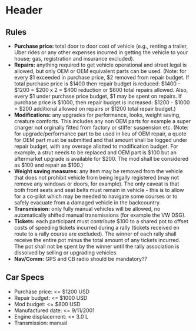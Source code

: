 <!-- TITLE: Rally Cars -->
<!-- SUBTITLE: A quick summary of Rally Cars -->

# Header

## Rules
* **Purchase price:** total door to door cost of vehicle (e.g., renting a trailer, Uber rides or any other expenses incurred in getting the vehicle to your house; gas, registration and insurance excluded).
* **Repairs:** anything required to get vehicle operational and street legal is allowed, but only OEM or OEM equivalent parts can be used. (Note: for every $1 exceeded in purchase price, $2 removed from repair budget. If total purchase price is $1400 then repair budget is reduced: $1400 - $1200 = $200 x 2 = $400 reduction or $600 total repairs allowed.  Also, every $1 under purchase price budget, $1 may be spent on repairs. If purchase price is $1000, then repair budget is increased: $1200 - $1000 = $200 additional allowed on repairs or $1200 total repair budget.)
* **Modifications:** any upgrades for performance, looks, weight saving, creature comforts. This includes any non OEM parts for example a super charger not orginally fitted from factory or stiffer suspension etc.  (Note: for upgrade/performance part to be used in lieu of OEM repair, a quote for OEM part must be submitted and that amount shall be logged under repair budget, with any overage allotted to modification budget. For example, a strut needs to be replaced and OEM part is $100 but an aftermarket upgrade is available for $200.  The mod shall be considered as $100 and repair as $100.)
* **Weight saving measures:** any item may be removed from the vehicle that does not prohibit vehicle from being legally registered (may not remove any windows or doors, for example). The only caveat is that both front seats and seat belts must remain in vehicle - this is to allow for a co-pilot which may be needed to navigate some courses or to safely evacuate from a damaged vehicle in the backcountry.
* **Transmission:** only fully manual vehicles will be allowed, no automatically shifted manual transmissions (for example the VW DSG).
* **Tickets:** each participant must contribute $100 to a shared pot to offset costs of speeding tickets incurred during a rally (tickets received en route to a rally course are excluded). The winner of each rally shall receive the entire pot minus the total amount of any tickets incurred.  The pot shall not be spent by the winner until the rally association is dissolved by selling or upgrading vehicles.
* **Nav/Comm:** GPS and CB radio should be mandatory??

## Car Specs
* Purchase price: <= $1200 USD
* Repair budget: <= $1000 USD
* Mod budget: <= $800 USD
* Manufactured date: <= 9/11/2001
* Engine displacement: <= 3.0 L
* Transmission: manual